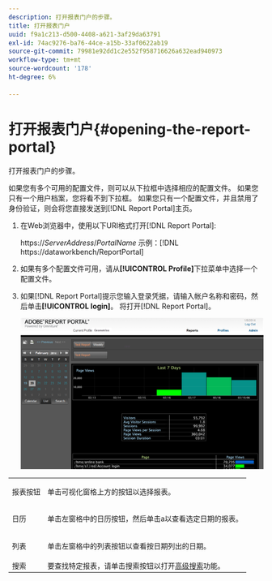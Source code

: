```yaml
---
description: 打开报表门户的步骤。
title: 打开报表门户
uuid: f9a1c213-d500-4408-a621-3af29da63791
exl-id: 74ac9276-ba76-44ce-a15b-33af0622ab19
source-git-commit: 79981e92dd1c2e552f958716626a632ead940973
workflow-type: tm+mt
source-wordcount: '178'
ht-degree: 6%

---
```


# 打开报表门户{#opening-the-report-portal}

打开报表门户的步骤。

如果您有多个可用的配置文件，则可以从下拉框中选择相应的配置文件。 如果您只有一个用户档案，您将看不到下拉框。 如果您只有一个配置文件，并且禁用了身份验证，则会将您直接发送到[!DNL Report Portal]主页。

1. 在Web浏览器中，使用以下URI格式打开[!DNL Report Portal]:

   https://*ServerAddress*/*PortalName*
示例：[!DNL https://dataworkbench/ReportPortal]
1. 如果有多个配置文件可用，请从&#x200B;**[!UICONTROL Profile]**&#x200B;下拉菜单中选择一个配置文件。
1. 如果[!DNL Report Portal]提示您输入登录凭据，请输入帐户名称和密码，然后单击&#x200B;**[!UICONTROL login]**。 将打开[!DNL Report Portal]。

   ![](assets/report_portal_home.png)

<table id="table_E68190C670684FA798B41702FC911827">
 <tbody>
  <tr>
   <td colname="col1"> 报表按钮 </td>
   <td colname="col2"> <p>单击可视化窗格上方的按钮以选择报表。 </p> </td>
  </tr>
  <tr>
   <td colname="col1"> 日历 </td>
   <td colname="col2"> <p>单击左窗格中的<span class="uicontrol">日历</span>按钮，然后单击a以查看选定日期的报表。 </p> </td>
  </tr>
  <tr>
   <td colname="col1"> 列表 </td>
   <td colname="col2"> <p>单击左窗格中的<span class="uicontrol">列表</span>按钮以查看按日期列出的日期。 </p> </td>
  </tr>
  <tr>
   <td colname="col1"> 搜索 </td>
   <td colname="col2"> 要查找特定报表，请单击<span class="uicontrol">搜索</span>按钮以打开<a href="../../../home/c-rpt-oview/c-search-adv.md#concept-083b751e28b645ceaa4d9784d21f78ca">高级搜索</a>功能。 </td>
  </tr>
 </tbody>
</table>
